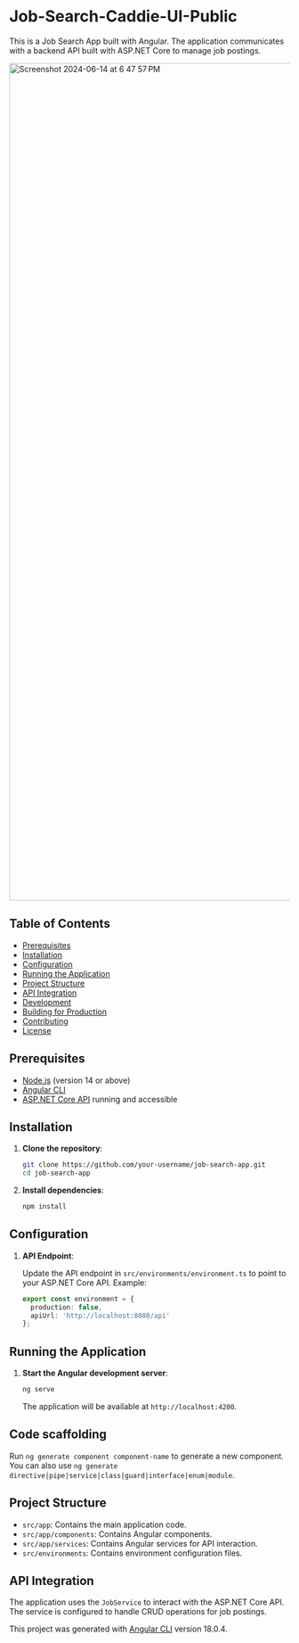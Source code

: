 # Job-Search-Caddie-UI-Public

This is a Job Search App built with Angular. The application communicates with a backend API built with ASP.NET Core to manage job postings.

<img width="1502" alt="Screenshot 2024-06-14 at 6 47 57 PM" src="https://github.com/ShawnPad/job-search-app/assets/59770535/e2ca0a46-4224-4aec-8cf1-98a3bcd10e1e">


## Table of Contents

- [Prerequisites](#prerequisites)
- [Installation](#installation)
- [Configuration](#configuration)
- [Running the Application](#running-the-application)
- [Project Structure](#project-structure)
- [API Integration](#api-integration)
- [Development](#development)
- [Building for Production](#building-for-production)
- [Contributing](#contributing)
- [License](#license)

## Prerequisites

- [Node.js](https://nodejs.org/) (version 14 or above)
- [Angular CLI](https://angular.io/cli)
- [ASP.NET Core API](https://github.com/your-username/job-search-api) running and accessible

## Installation

1. **Clone the repository**:

    ```bash
    git clone https://github.com/your-username/job-search-app.git
    cd job-search-app
    ```

2. **Install dependencies**:

    ```bash
    npm install
    ```

## Configuration

1. **API Endpoint**:

    Update the API endpoint in `src/environments/environment.ts` to point to your ASP.NET Core API. Example:

    ```typescript
    export const environment = {
      production: false,
      apiUrl: 'http://localhost:8080/api'
    };
    ```

## Running the Application

1. **Start the Angular development server**:

    ```bash
    ng serve
    ```

    The application will be available at `http://localhost:4200`.

## Code scaffolding

Run `ng generate component component-name` to generate a new component. You can also use `ng generate directive|pipe|service|class|guard|interface|enum|module`.

## Project Structure

- `src/app`: Contains the main application code.
- `src/app/components`: Contains Angular components.
- `src/app/services`: Contains Angular services for API interaction.
- `src/environments`: Contains environment configuration files.

## API Integration

The application uses the `JobService` to interact with the ASP.NET Core API. The service is configured to handle CRUD operations for job postings.


This project was generated with [Angular CLI](https://github.com/angular/angular-cli) version 18.0.4.
